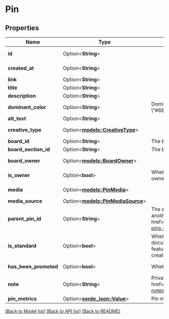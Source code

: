 # Pin

## Properties

Name | Type | Description | Notes
------------ | ------------- | ------------- | -------------
**id** | Option<**String**> |  | [optional][readonly]
**created_at** | Option<**String**> |  | [optional][readonly]
**link** | Option<**String**> |  | [optional]
**title** | Option<**String**> |  | [optional]
**description** | Option<**String**> |  | [optional]
**dominant_color** | Option<**String**> | Dominant pin color. Hex number, e.g. \\\"#6E7874\\\". | [optional]
**alt_text** | Option<**String**> |  | [optional]
**creative_type** | Option<[**models::CreativeType**](CreativeType.md)> |  | [optional][readonly]
**board_id** | Option<**String**> | The board to which this Pin belongs. | [optional]
**board_section_id** | Option<**String**> | The board section to which this Pin belongs. | [optional]
**board_owner** | Option<[**models::BoardOwner**](BoardOwner.md)> |  | [optional][readonly]
**is_owner** | Option<**bool**> | Whether the \"operation user_account\" is the Pin owner. | [optional][readonly]
**media** | Option<[**models::PinMedia**](PinMedia.md)> |  | [optional][readonly]
**media_source** | Option<[**models::PinMediaSource**](PinMediaSource.md)> |  | [optional]
**parent_pin_id** | Option<**String**> | The source pin id if this pin was saved from another pin. <a href=\"https://help.pinterest.com/article/save-pins-on-pinterest\">Learn more</a>. | [optional]
**is_standard** | Option<**bool**> | Whether the Pin is standard or not. See documentation on <a href=\"/docs/api-features/content-overview/\">Changes to Pin creation</a> for more information. | [optional]
**has_been_promoted** | Option<**bool**> | Whether the Pin has been promoted or not. | [optional][readonly]
**note** | Option<**String**> | Private note for this Pin. <a href=\"https://help.pinterest.com/en/article/add-notes-to-your-pins\">Learn more</a>. | [optional]
**pin_metrics** | Option<[**serde_json::Value**](.md)> | Pin metrics with associated time intervals if any. | [optional]

[[Back to Model list]](../README.md#documentation-for-models) [[Back to API list]](../README.md#documentation-for-api-endpoints) [[Back to README]](../README.md)


